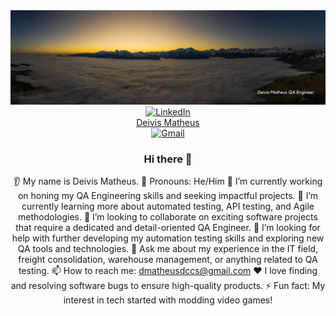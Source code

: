 
<div id="header" align="center">
<img decoding="async" src="https://github.com/dmatheusdccs/dmatheusdccs/blob/main/Yellow%20%26%20Black%20Simple%20Profile%20LinkedIn%20Banner.png" 
width="800"/>
</div>

<div id="badges" align="center">
  
<a href="https://www.linkedin.com/in/deivismatheusdccs1234/">
<img src="https://img.shields.io/badge/LinkedIn-blue?style=flat&logo=linkedin&logoColor=white" alt="LinkedIn" />
</a>


<div class="badge-base LI-profile-badge" data-locale="en_US" data-size="medium" data-theme="dark" data-type="VERTICAL" data-vanity="deivismatheusdccs1234" data-version="v1"><a class="badge-base__link LI-simple-link" href="https://www.linkedin.com/in/deivismatheusdccs1234?trk=profile-badge">Deivis Matheus</a></div>
              

<a href="mailto:dmatheusdccs@gmail.com">
  <img src="https://img.shields.io/badge/Gmail-D14836?style=for-the-badge&logo=gmail&logoColor=white" alt="Gmail" />
</a>


### Hi there 👋

👂 My name is Deivis Matheus. 
👩 Pronouns: He/Him 
🔭 I’m currently working on honing my QA Engineering skills and seeking impactful projects.
🌱 I’m currently learning more about automated testing, API testing, and Agile methodologies. 
🤝 I’m looking to collaborate on exciting software projects that require a dedicated and detail-oriented QA Engineer.
🤔 I’m looking for help with further developing my automation testing skills and exploring new QA tools and technologies.
💬 Ask me about my experience in the IT field, freight consolidation, warehouse management, or anything related to QA testing.
📫 How to reach me:  dmatheusdccs@gmail.com
❤️ I love finding and resolving software bugs to ensure high-quality products.
⚡ Fun fact: My interest in tech started with modding video games!
